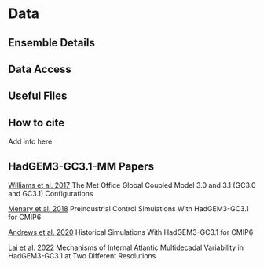 # Data 


## Ensemble Details 


## Data Access



## Useful Files


## How to cite

Add info here

## HadGEM3-GC3.1-MM Papers

[Williams et al. 2017](https://agupubs.onlinelibrary.wiley.com/doi/10.1002/2017MS001115) The Met Office Global Coupled Model 3.0 and 3.1 (GC3.0 and GC3.1) Configurations

[Menary et al. 2018](https://agupubs.onlinelibrary.wiley.com/doi/10.1029/2018MS001495) Preindustrial Control Simulations With HadGEM3-GC3.1 for CMIP6

[Andrews et al. 2020](https://agupubs.onlinelibrary.wiley.com/doi/10.1029/2019MS001995) Historical Simulations With HadGEM3-GC3.1 for CMIP6

[Lai et al. 2022](https://journals.ametsoc.org/view/journals/clim/35/4/JCLI-D-21-0281.1.xml) Mechanisms of Internal Atlantic Multidecadal Variability in HadGEM3-GC3.1 at Two Different Resolutions
 
